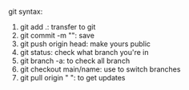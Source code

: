 git syntax:
1. git add .: transfer to git
2. git commit -m "": save
3. git push origin head: make yours public
4. git status: check what branch you're in
5. git branch -a: to check all branch
6. git checkout main/name: use to switch branches
7. git pull origin " ": to get updates
